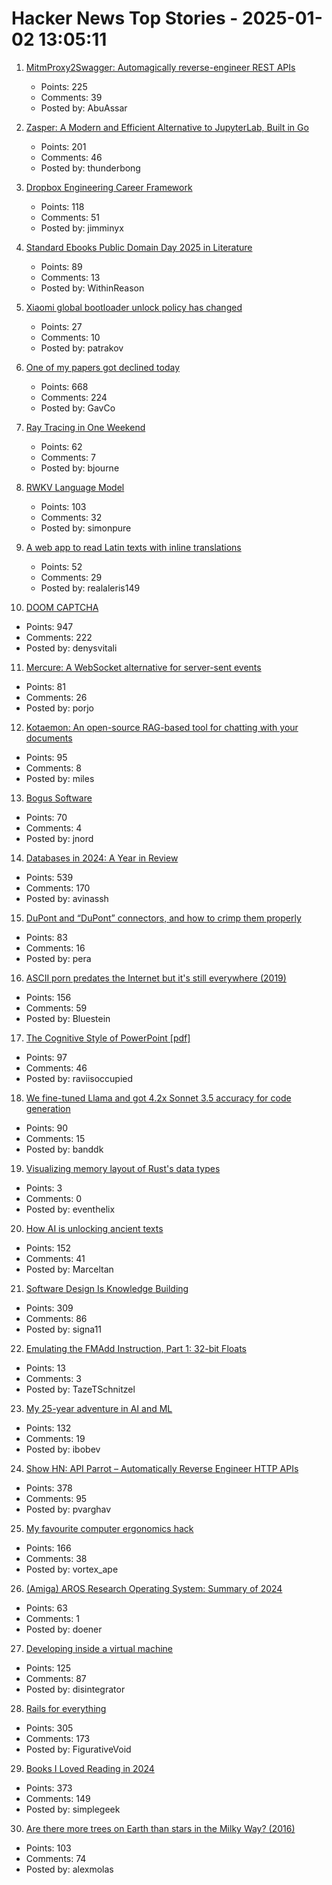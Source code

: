 # Hacker News Top Stories - 2025-01-02 13:05:11

1. [MitmProxy2Swagger: Automagically reverse-engineer REST APIs](https://github.com/alufers/mitmproxy2swagger)
   - Points: 225
   - Comments: 39
   - Posted by: AbuAssar

2. [Zasper: A Modern and Efficient Alternative to JupyterLab, Built in Go](https://github.com/zasper-io/zasper)
   - Points: 201
   - Comments: 46
   - Posted by: thunderbong

3. [Dropbox Engineering Career Framework](https://dropbox.github.io/dbx-career-framework/)
   - Points: 118
   - Comments: 51
   - Posted by: jimminyx

4. [Standard Ebooks Public Domain Day 2025 in Literature](https://standardebooks.org/blog/public-domain-day-2025)
   - Points: 89
   - Comments: 13
   - Posted by: WithinReason

5. [Xiaomi global bootloader unlock policy has changed](https://xiaomitime.com/xiaomi-global-bootloader-unlock-policy-has-changed-20295/)
   - Points: 27
   - Comments: 10
   - Posted by: patrakov

6. [One of my papers got declined today](https://mathstodon.xyz/@tao/113721192051328193)
   - Points: 668
   - Comments: 224
   - Posted by: GavCo

7. [Ray Tracing in One Weekend](https://raytracing.github.io/books/RayTracingInOneWeekend.html)
   - Points: 62
   - Comments: 7
   - Posted by: bjourne

8. [RWKV Language Model](https://www.rwkv.com/)
   - Points: 103
   - Comments: 32
   - Posted by: simonpure

9. [A web app to read Latin texts with inline translations](https://adi.earth/apps/duplex/)
   - Points: 52
   - Comments: 29
   - Posted by: realaleris149

10. [DOOM CAPTCHA](https://doom-captcha.vercel.app/)
   - Points: 947
   - Comments: 222
   - Posted by: denysvitali

11. [Mercure: A WebSocket alternative for server-sent events](https://github.com/dunglas/mercure)
   - Points: 81
   - Comments: 26
   - Posted by: porjo

12. [Kotaemon: An open-source RAG-based tool for chatting with your documents](https://github.com/Cinnamon/kotaemon)
   - Points: 95
   - Comments: 8
   - Posted by: miles

13. [Bogus Software](https://minesweepergame.com/history/bogus-software.php)
   - Points: 70
   - Comments: 4
   - Posted by: jnord

14. [Databases in 2024: A Year in Review](https://www.cs.cmu.edu/~pavlo/blog/2025/01/2024-databases-retrospective.html)
   - Points: 539
   - Comments: 170
   - Posted by: avinassh

15. [DuPont and “DuPont” connectors, and how to crimp them properly](https://www.mattmillman.com/info/crimpconnectors/dupont-and-dupont-connectors/)
   - Points: 83
   - Comments: 16
   - Posted by: pera

16. [ASCII porn predates the Internet but it's still everywhere (2019)](https://www.vice.com/en/article/ascii-pr0n-porn-predates-the-internet-but-its-still-everywhere-rule-34/)
   - Points: 156
   - Comments: 59
   - Posted by: Bluestein

17. [The Cognitive Style of PowerPoint [pdf]](https://www.inf.ed.ac.uk/teaching/courses/pi/2016_2017/phil/tufte-powerpoint.pdf)
   - Points: 97
   - Comments: 46
   - Posted by: raviisoccupied

18. [We fine-tuned Llama and got 4.2x Sonnet 3.5 accuracy for code generation](https://finecodex.com/)
   - Points: 90
   - Comments: 15
   - Posted by: banddk

19. [Visualizing memory layout of Rust's data types](https://www.youtube.com/watch?v=7_o-YRxf_cc)
   - Points: 3
   - Comments: 0
   - Posted by: eventhelix

20. [How AI is unlocking ancient texts](https://www.nature.com/articles/d41586-024-04161-z)
   - Points: 152
   - Comments: 41
   - Posted by: Marceltan

21. [Software Design Is Knowledge Building](https://olano.dev/blog/software-design-is-knowledge-building/)
   - Points: 309
   - Comments: 86
   - Posted by: signa11

22. [Emulating the FMAdd Instruction, Part 1: 32-bit Floats](https://drilian.com/posts/2025.01.01-emulating-the-fmadd-instruction-part-1-32-bit-floats/)
   - Points: 13
   - Comments: 3
   - Posted by: TazeTSchnitzel

23. [My 25-year adventure in AI and ML](https://austinhenley.com/blog/25yearsofai.html)
   - Points: 132
   - Comments: 19
   - Posted by: ibobev

24. [Show HN: API Parrot – Automatically Reverse Engineer HTTP APIs](https://apiparrot.com/)
   - Points: 378
   - Comments: 95
   - Posted by: pvarghav

25. [My favourite computer ergonomics hack](https://blog.jacobvosmaer.nl/0036-beeper/)
   - Points: 166
   - Comments: 38
   - Posted by: vortex_ape

26. [(Amiga) AROS Research Operating System: Summary of 2024](https://arosnews.github.io/aros-x86-summary-2024/)
   - Points: 63
   - Comments: 1
   - Posted by: doener

27. [Developing inside a virtual machine](https://blog.disintegrator.dev/posts/dev-virtual-machine/)
   - Points: 125
   - Comments: 87
   - Posted by: disintegrator

28. [Rails for everything](https://literallythevoid.com/blog/rails_for_everything.html)
   - Points: 305
   - Comments: 173
   - Posted by: FigurativeVoid

29. [Books I Loved Reading in 2024](https://thoughts.wyounas.com/p/books-i-enjoyed-most-in-2024)
   - Points: 373
   - Comments: 149
   - Posted by: simplegeek

30. [Are there more trees on Earth than stars in the Milky Way? (2016)](https://www.snopes.com/fact-check/trees-stars-milky-way/)
   - Points: 103
   - Comments: 74
   - Posted by: alexmolas

